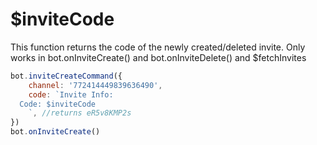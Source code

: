 # $inviteCode

This function returns the code of the newly created/deleted invite. Only works in bot.onInviteCreate\(\) and bot.onInviteDelete\(\) and $fetchInvites

```javascript
bot.inviteCreateCommand({
    channel: '772414449839636490', 
    code: `Invite Info:
  Code: $inviteCode
    `, //returns eR5v8KMP2s
})
bot.onInviteCreate()
```

